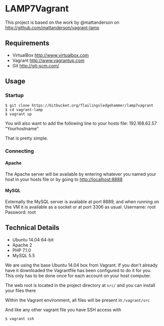 LAMP7Vagrant
============

This project is based on the work by @mattanderson on <http://github.com/mattanderson/vagrant-lamp>

Requirements
------------
* VirtualBox <http://www.virtualbox.com>
* Vagrant <http://www.vagrantup.com>
* Git <http://git-scm.com/>

Usage
-----

### Startup
	$ git clone https://bitbucket.org/flailingsledgehammer/lamp7vagrant
	$ cd vagrant-lamp
	$ vagrant up

You will also want to add the following line to your hosts file:
	192.168.62.57 "Yourhostname"

That is pretty simple.

### Connecting

#### Apache
The Apache server will be available by entering whatever you named your host in your hosts file or by going to <http://localhost:8888>

#### MySQL
Externally the MySQL server is available at port 8889, and when running on the VM it is available as a socket or at port 3306 as usual.
Username: root
Password: root

Technical Details
-----------------
* Ubuntu 14.04 64-bit
* Apache 2
* PHP 7.1.0
* MySQL 5.5

We are using the base Ubuntu 14.04 box from Vagrant. If you don't already have it downloaded
the Vagrantfile has been configured to do it for you. This only has to be done once
for each account on your host computer.

The web root is located in the project directory at `src/` and you can install your files there

Within the Vagrant environment, all files will be present in `/vagrant/src`

And like any other vagrant file you have SSH access with

	$ vagrant ssh
